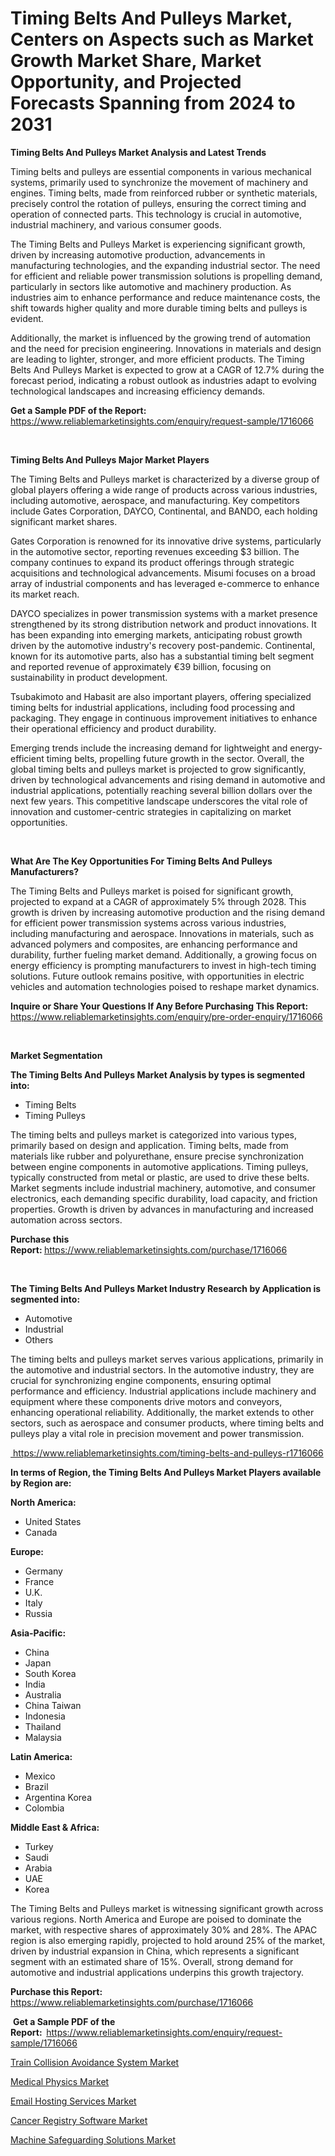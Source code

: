<p><h1>Timing Belts And Pulleys Market, Centers on Aspects such as Market Growth Market Share, Market Opportunity, and Projected Forecasts Spanning from 2024 to 2031</h1></p><p><strong>Timing Belts And Pulleys Market Analysis and Latest Trends</strong></p>
<p><p>Timing belts and pulleys are essential components in various mechanical systems, primarily used to synchronize the movement of machinery and engines. Timing belts, made from reinforced rubber or synthetic materials, precisely control the rotation of pulleys, ensuring the correct timing and operation of connected parts. This technology is crucial in automotive, industrial machinery, and various consumer goods.</p><p>The Timing Belts and Pulleys Market is experiencing significant growth, driven by increasing automotive production, advancements in manufacturing technologies, and the expanding industrial sector. The need for efficient and reliable power transmission solutions is propelling demand, particularly in sectors like automotive and machinery production. As industries aim to enhance performance and reduce maintenance costs, the shift towards higher quality and more durable timing belts and pulleys is evident.</p><p>Additionally, the market is influenced by the growing trend of automation and the need for precision engineering. Innovations in materials and design are leading to lighter, stronger, and more efficient products. The Timing Belts And Pulleys Market is expected to grow at a CAGR of 12.7% during the forecast period, indicating a robust outlook as industries adapt to evolving technological landscapes and increasing efficiency demands.</p></p>
<p><strong>Get a Sample PDF of the Report:&nbsp;</strong> <a href="https://www.reliablemarketinsights.com/enquiry/request-sample/1716066?utm_campaign=1589&utm_medium=2&utm_source=Github&utm_content=ia&utm_term=23102024&utm_id=timing-belts-and-pulleys">https://www.reliablemarketinsights.com/enquiry/request-sample/1716066</a></p>
<p>&nbsp;</p>
<p><strong>Timing Belts And Pulleys Major Market Players</strong></p>
<p><p>The Timing Belts and Pulleys market is characterized by a diverse group of global players offering a wide range of products across various industries, including automotive, aerospace, and manufacturing. Key competitors include Gates Corporation, DAYCO, Continental, and BANDO, each holding significant market shares.</p><p>Gates Corporation is renowned for its innovative drive systems, particularly in the automotive sector, reporting revenues exceeding $3 billion. The company continues to expand its product offerings through strategic acquisitions and technological advancements. Misumi focuses on a broad array of industrial components and has leveraged e-commerce to enhance its market reach. </p><p>DAYCO specializes in power transmission systems with a market presence strengthened by its strong distribution network and product innovations. It has been expanding into emerging markets, anticipating robust growth driven by the automotive industry's recovery post-pandemic. Continental, known for its automotive parts, also has a substantial timing belt segment and reported revenue of approximately €39 billion, focusing on sustainability in product development.</p><p>Tsubakimoto and Habasit are also important players, offering specialized timing belts for industrial applications, including food processing and packaging. They engage in continuous improvement initiatives to enhance their operational efficiency and product durability.</p><p>Emerging trends include the increasing demand for lightweight and energy-efficient timing belts, propelling future growth in the sector. Overall, the global timing belts and pulleys market is projected to grow significantly, driven by technological advancements and rising demand in automotive and industrial applications, potentially reaching several billion dollars over the next few years. This competitive landscape underscores the vital role of innovation and customer-centric strategies in capitalizing on market opportunities.</p></p>
<p>&nbsp;</p>
<p><strong>What Are The Key Opportunities For Timing Belts And Pulleys Manufacturers?</strong></p>
<p><p>The Timing Belts and Pulleys market is poised for significant growth, projected to expand at a CAGR of approximately 5% through 2028. This growth is driven by increasing automotive production and the rising demand for efficient power transmission systems across various industries, including manufacturing and aerospace. Innovations in materials, such as advanced polymers and composites, are enhancing performance and durability, further fueling market demand. Additionally, a growing focus on energy efficiency is prompting manufacturers to invest in high-tech timing solutions. Future outlook remains positive, with opportunities in electric vehicles and automation technologies poised to reshape market dynamics.</p></p>
<p><strong>Inquire or Share Your Questions If Any Before Purchasing This Report:</strong> <a href="https://www.reliablemarketinsights.com/enquiry/pre-order-enquiry/1716066?utm_campaign=1589&utm_medium=2&utm_source=Github&utm_content=ia&utm_term=23102024&utm_id=timing-belts-and-pulleys">https://www.reliablemarketinsights.com/enquiry/pre-order-enquiry/1716066</a></p>
<p>&nbsp;</p>
<p><strong>Market Segmentation</strong></p>
<p><strong>The Timing Belts And Pulleys Market Analysis by types is segmented into:</strong></p>
<p><ul><li>Timing Belts</li><li>Timing Pulleys</li></ul></p>
<p><p>The timing belts and pulleys market is categorized into various types, primarily based on design and application. Timing belts, made from materials like rubber and polyurethane, ensure precise synchronization between engine components in automotive applications. Timing pulleys, typically constructed from metal or plastic, are used to drive these belts. Market segments include industrial machinery, automotive, and consumer electronics, each demanding specific durability, load capacity, and friction properties. Growth is driven by advances in manufacturing and increased automation across sectors.</p></p>
<p><strong>Purchase this Report:&nbsp;</strong><a href="https://www.reliablemarketinsights.com/purchase/1716066?utm_campaign=1589&utm_medium=2&utm_source=Github&utm_content=ia&utm_term=23102024&utm_id=timing-belts-and-pulleys">https://www.reliablemarketinsights.com/purchase/1716066</a></p>
<p>&nbsp;</p>
<p><strong>The Timing Belts And Pulleys Market Industry Research by Application is segmented into:</strong></p>
<p><ul><li>Automotive</li><li>Industrial</li><li>Others</li></ul></p>
<p><p>The timing belts and pulleys market serves various applications, primarily in the automotive and industrial sectors. In the automotive industry, they are crucial for synchronizing engine components, ensuring optimal performance and efficiency. Industrial applications include machinery and equipment where these components drive motors and conveyors, enhancing operational reliability. Additionally, the market extends to other sectors, such as aerospace and consumer products, where timing belts and pulleys play a vital role in precision movement and power transmission.</p></p>
<p><a href="https://www.reliablemarketinsights.com/timing-belts-and-pulleys-r1716066?utm_campaign=1589&utm_medium=2&utm_source=Github&utm_content=ia&utm_term=23102024&utm_id=timing-belts-and-pulleys">&nbsp;https://www.reliablemarketinsights.com/timing-belts-and-pulleys-r1716066</a></p>
<p><strong>In terms of Region, the Timing Belts And Pulleys Market Players available by Region are:</strong></p>
<p>
    <p> <strong> North America: </strong>
        <ul>
            <li>United States</li>
            <li>Canada</li>
        </ul>
        </p> 
    <p> <strong> Europe: </strong>
        <ul>
            <li>Germany</li>
            <li>France</li>
            <li>U.K.</li>
            <li>Italy</li>
            <li>Russia</li>
        </ul>
        </p> 
    <p> <strong> Asia-Pacific: </strong>
        <ul>
            <li>China</li>
            <li>Japan</li>
            <li>South Korea</li>
            <li>India</li>
            <li>Australia</li>
            <li>China Taiwan</li>
            <li>Indonesia</li>
            <li>Thailand</li>
            <li>Malaysia</li>
        </ul>
        </p> 
    <p> <strong> Latin America: </strong>
        <ul>
            <li>Mexico</li>
            <li>Brazil</li>
            <li>Argentina Korea</li>
            <li>Colombia</li>
        </ul>
        </p> 
    <p> <strong> Middle East & Africa: </strong>
        <ul>
            <li>Turkey</li>
            <li>Saudi</li>
            <li>Arabia</li>
            <li>UAE</li>
            <li>Korea</li>
        </ul>
    </p>
    </p>
<p><p>The Timing Belts and Pulleys market is witnessing significant growth across various regions. North America and Europe are poised to dominate the market, with respective shares of approximately 30% and 28%. The APAC region is also emerging rapidly, projected to hold around 25% of the market, driven by industrial expansion in China, which represents a significant segment with an estimated share of 15%. Overall, strong demand for automotive and industrial applications underpins this growth trajectory.</p></p>
<p><strong>Purchase this Report: </strong><a href="https://www.reliablemarketinsights.com/purchase/1716066?utm_campaign=1589&utm_medium=2&utm_source=Github&utm_content=ia&utm_term=23102024&utm_id=timing-belts-and-pulleys">https://www.reliablemarketinsights.com/purchase/1716066</a></p>
<p>&nbsp;<strong>Get a Sample PDF of the Report:&nbsp;&nbsp;</strong><a href="https://www.reliablemarketinsights.com/enquiry/request-sample/1716066?utm_campaign=1589&utm_medium=2&utm_source=Github&utm_content=ia&utm_term=23102024&utm_id=timing-belts-and-pulleys">https://www.reliablemarketinsights.com/enquiry/request-sample/1716066</a></p>
<p><strong></strong></p>
<p><p><a href="https://www.linkedin.com/pulse/train-collision-avoidance-system-market-size-share-trends-i2pee?utm_campaign=1589&utm_medium=2&utm_source=Github&utm_content=ia&utm_term=23102024&utm_id=timing-belts-and-pulleys">Train Collision Avoidance System Market</a></p><p><a href="https://www.linkedin.com/pulse/comprehensive-medical-physics-market-report-regional-analysis-njb4e?utm_campaign=1589&utm_medium=2&utm_source=Github&utm_content=ia&utm_term=23102024&utm_id=timing-belts-and-pulleys">Medical Physics Market</a></p><p><a href="https://www.linkedin.com/pulse/email-hosting-services-market-evolution-global-trends-regional-s4phe?utm_campaign=1589&utm_medium=2&utm_source=Github&utm_content=ia&utm_term=23102024&utm_id=timing-belts-and-pulleys">Email Hosting Services Market</a></p><p><a href="https://www.linkedin.com/pulse/influencing-factors-cancer-registry-software-market-insights-hfdje?utm_campaign=1589&utm_medium=2&utm_source=Github&utm_content=ia&utm_term=23102024&utm_id=timing-belts-and-pulleys">Cancer Registry Software Market</a></p><p><a href="https://www.linkedin.com/pulse/exploring-machine-safeguarding-solutions-market-strategic-rgqge?utm_campaign=1589&utm_medium=2&utm_source=Github&utm_content=ia&utm_term=23102024&utm_id=timing-belts-and-pulleys">Machine Safeguarding Solutions Market</a></p></p>
